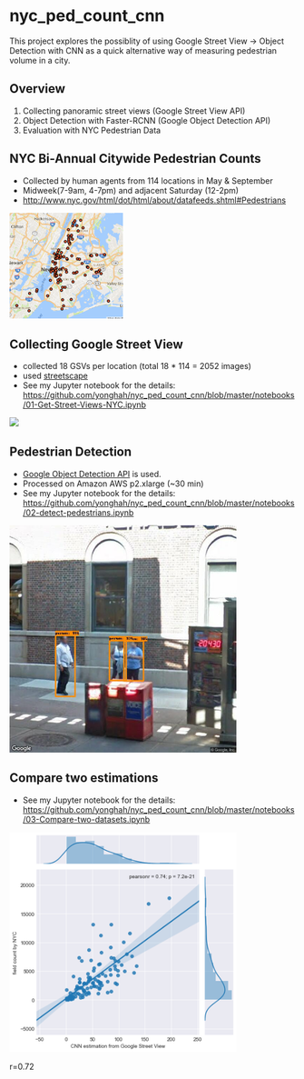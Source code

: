 nyc_ped_count_cnn
==============================

This project explores the possiblity of using Google Street View -> Object Detection with CNN 
as a quick alternative way of measuring pedestrian volume in a city.

## Overview

1. Collecting panoramic street views (Google Street View API) 
2. Object Detection with Faster-RCNN (Google Object Detection API)
3. Evaluation with NYC Pedestrian Data

## NYC Bi-Annual Citywide Pedestrian Counts
- Collected by human agents from 114 locations in May & September
- Midweek(7-9am, 4-7pm) and adjacent Saturday (12-2pm)
- http://www.nyc.gov/html/dot/html/about/datafeeds.shtml#Pedestrians
<img src="reports/figures/NYC_ped_count_locations.png" width="200">

## Collecting Google Street View
- collected 18 GSVs per location (total 18 * 114 = 2052 images)
- used [streetscape](https://github.com/yonghah/streetscape)
- See my Jupyter notebook for the details: https://github.com/yonghah/nyc_ped_count_cnn/blob/master/notebooks/01-Get-Street-Views-NYC.ipynb
<img src="https://user-images.githubusercontent.com/3218468/35771925-e17728e8-0902-11e8-9a3a-3eeadb302764.png" width=400>


## Pedestrian Detection
- [Google Object Detection API](https://github.com/tensorflow/models/tree/master/research/object_detection) is used.
- Processed on Amazon AWS p2.xlarge (~30 min)
- See my Jupyter notebook for the details: https://github.com/yonghah/nyc_ped_count_cnn/blob/master/notebooks/02-detect-pedestrians.ipynb
<img src="reports/figures/LOC_0_h280_anno.jpeg" width="400">

## Compare two estimations
- See my Jupyter notebook for the details: https://github.com/yonghah/nyc_ped_count_cnn/blob/master/notebooks/03-Compare-two-datasets.ipynb
<img src="reports/figures/cnn-field-comparison.png" width="400">

r=0.72
